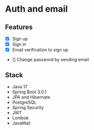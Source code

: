 # Auth and email

## Features
- [x] Sign up
- [x] Sign in
- [x] Email verification to sign up
- [] Change password by sending email

## Stack
- Java 17
- Spring Boot 3.0.1
- JPA and Hibernate
- PostgreSQL
- Spring Security
- JWT
- Lombok
- JavaMail